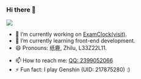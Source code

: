 ### Hi there 👋

![](https://github-readme-stats.vercel.app/api?username=L33Z22L11)

- 🔭 I’m currently working on [ExamClock](https://github.com/L33Z22L11/ExamClock)[(visit)](https://exam.cooo.site).
- 🌱 I’m currently learning front-end development.
- 😄 Pronouns: 纸鹿, Zhilu, L33Z22L11.
<!-- - 👯 I’m looking to collaborate on site -->
<!-- - 🤔 I’m looking for help with  -->
<!-- - 💬 Ask me about  -->
- 📫 How to reach me: [QQ: 2399052066](http://wpa.qq.com/msgrd?v=3&uin=2399052066&site=qq&menu=yes)
- ⚡ Fun fact: I play Genshin (UID: 217875280) :)
